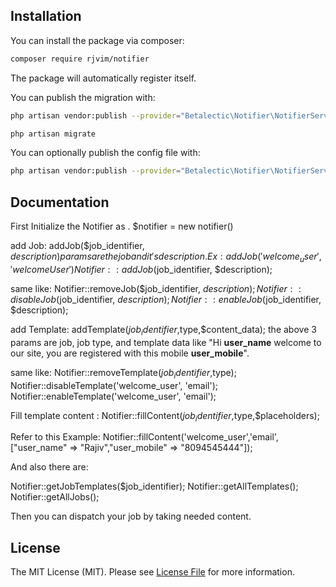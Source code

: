 ## Installation

You can install the package via composer:

``` bash
composer require rjvim/notifier
```

The package will automatically register itself.

You can publish the migration with:
```bash
php artisan vendor:publish --provider="Betalectic\Notifier\NotifierServiceProvider" --tag="migrations"
```

```bash
php artisan migrate
```

You can optionally publish the config file with:
```bash
php artisan vendor:publish --provider="Betalectic\Notifier\NotifierServiceProvider" --tag="config"
```

## Documentation

First Initialize the Notifier as . $notifier = new notifier()

add Job: addJob($job_identifier, $description)
params are the job and it's description.
Ex: addJob('welcome_user', 'welcome User')
Notifier::addJob($job_identifier, $description);

same like:
Notifier::removeJob($job_identifier, $description);
Notifier::disableJob($job_identifier, $description);
Notifier::enableJob($job_identifier, $description);


add Template: addTemplate($job_identifier,$type,$content_data);
the above 3 params are job, job type, and template data like "Hi **user_name** welcome to our site, you are registered with this mobile **user_mobile**".

same like:
Notifier::removeTemplate($job_identifier,$type);
Notifier::disableTemplate('welcome_user', 'email');
Notifier::enableTemplate('welcome_user', 'email');

Fill template content :
Notifier::fillContent($job_identifier,$type,$placeholders);

Refer to this Example:
Notifier::fillContent('welcome_user','email', ["user_name" => "Rajiv","user_mobile" => "8094545444"]);

And also there are:

Notifier::getJobTemplates($job_identifier);
Notifier::getAllTemplates();
Notifier::getAllJobs();


Then you can dispatch your job by taking needed content.


## License

The MIT License (MIT). Please see [License File](LICENSE.md) for more information.
